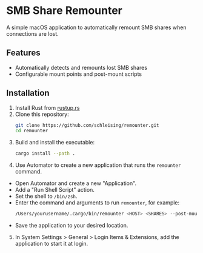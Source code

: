 # SMB Share Remounter

A simple macOS application to automatically remount SMB shares when connections are lost.

## Features
- Automatically detects and remounts lost SMB shares
- Configurable mount points and post-mount scripts

## Installation
1. Install Rust from [rustup.rs](https://rustup.rs/)
2. Clone this repository:
   ```bash
   git clone https://github.com/schleising/remounter.git
   cd remounter
   ```
3. Build and install the executable:
   ```bash
   cargo install --path .
   ```
4. Use Automator to create a new application that runs the `remounter` command.
  - Open Automator and create a new "Application".
  - Add a "Run Shell Script" action.
  - Set the shell to `/bin/zsh`.
  - Enter the command and arguments to run `remounter`, for example:
    ```bash
    /Users/yourusername/.cargo/bin/remounter <HOST> <SHARES> --post-mount-script /path/to/your/script.sh >> /path/to/logfile.log 2>&1
    ```
  - Save the application to your desired location.
5. In System Settings > General > Login Items & Extensions, add the application to start it at login.